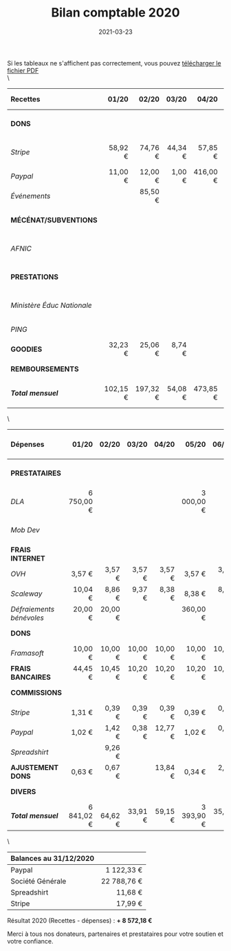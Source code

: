 ﻿---
title: Bilan comptable 2020
date: 2021-03-23
draft: no
tags: [comptabilité]
---

Si les tableaux ne s'affichent pas correctement, vous pouvez [télécharger le fichier PDF](/media/compta2020.fr.pdf)  
\

|Recettes | 01/20 | 02/20 | 03/20 | 04/20 | 05/20 | 06/20 | 07/20 | 08/20 | 09/20 | 10/20 | 11/20 | 12/20 |  *Sous-totaux* | TOTAL |
:---- | ----: | ----: | ----: | ----: | ----: | ----: | ----: | ----: | ----: | ----: | ----: | ----: | ----: | ----:|
|**DONS** |  |  |  |  |  |  |  |  |  |  |  |  |  | **2 238,54 €**
*Stripe* | 58,92 € | 74,76 € | 44,34 €| 57,85 € | 89,04 € | 148,00 € | 25,93 € | 40,56 € | 30,29 € | 73,75 € | 23,27 € | 706,53 € | *1 373,24 €* | 
*Paypal* | 11,00 € | 12,00 € | 1,00 € | 416,00 € | 11,00 € | 1,00 € | 66,00 € | 1,00 € | 21,00 € | 28,00 € | 153,80 € | 58,00 € | *779,80 €* | 
*Événements* | | 85,50 € | | | | | | | | | | | *85,50 €* | 
**MÉCÉNAT/SUBVENTIONS** | | | | | | | | | | | | | | **8 000,00 €**
*AFNIC* | | | | | | | | | | 8 000,00 € | | | *8 000,00€* | 
**PRESTATIONS** | | | | | | | | | | | | | | **11 450,00 €**
*Ministère Éduc Nationale* | | | | | | 11 250,00 € | | | | | | | *11 250,00 €* |
*PING* | | | | | | | 200,00 € | | | | | | *200,00 €* | 
**GOODIES** | 32,23 € | 25,06 € | 8,74 € | | | 6,95 € | | | | 4,14 € |  | 11,68 €| | **88,80 €**
**REMBOURSEMENTS** | | | | | | | 184,90 € | | | | | | | **184,90 €**
***Total mensuel*** | 102,15 € | 197,32 € | 54,08 € | 473,85 € | 100,04 € |11 405,95 € | 476,83 € | 41,56 € | 51,29 € | 8 105,89 € | 177,07 € | 776,21 € | | ***21 962,24 €*** |

\

|Dépenses | 01/20 | 02/20 | 03/20 | 04/20 | 05/20 | 06/20 | 07/20 | 08/20 | 09/20 | 10/20 | 11/20 | 12/20 |  *Sous-totaux* | TOTAL |
:---- | ----: | ----: | ----: | ----: | ----: | ----: | ----: | ----: | ----: | ----: | ----: | ----: | ----: | ----:|
**PRESTATAIRES** | | | | | | | | | | | | | | **12 450,00 €**
*DLA* | 6 750,00 € | | | | 3 000,00 € | | | | | | | 1 500,00 € | *11 250,00 €* |
*Mob Dev* | | | | | | | | 1 200,00 € | | | | | *1 200,00 €* |
**FRAIS INTERNET** | | | | | | | | | | | | | | **548,10 €**
*OVH* | 3,57 € | 3,57 € | 3,57 € | 3,57 € | 3,57 € | 3,57 € | 3,57 € | 1,19 € | 1,19 € | 1,19 € | 1,19 € | 1,19 € | *30,94 €* |
*Scaleway* | 10,04 € | 8,86 € | 9,37 € | 8,38 € | 8,38 € | 8,38 € |  8,38 € |  8,38 € | 10,78 € | 10,78 € | 12,72 € | 12,71 € | *117,16 €* |
*Défraiements bénévoles* | 20,00 € | 20,00 € | | | 360,00 € | | | | | | | | *400,00 €* |
**DONS** | | | | | | | | | | | | | | **70,00 €**
*Framasoft* | 10,00 € | 10,00 € | 10,00 € | 10,00 € | 10,00 € | 10,00 € | 10,00 € | | | | | | *70,00 €* |
**FRAIS BANCAIRES** | 44,45 € | 10,45 € | 10,20 € | 10,20 € | 10,20 € | 10,20 € | 10,20 € | 10,20 € | 10,20 € | 10,20 € | 10,20 € | 10,20 € | | **156,90 €**
**COMMISSIONS** | | | | | | | | | | | | | | **50,55 €**
*Stripe* | 1,31 € | 0,39 € | 0,39 € | 0,39 € | 0,39 € | 0,39 € | 0,39 € | 0,51 € | 0,89 € | 0,51 € | 0,51 € | 2,05 € | *8,12 €* |
*Paypal* | 1,02 € | 1,42 € | 0,38 € | 12,77 € | 1,02 € | 0,38 € | 2,62 € | 0,38 € | 1,31 € | 1,87 € | 6,21 € | 3,79 € | *33,17 €* |
*Spreadshirt* | | 9,26 € | | | | | | | | | | | *9,26 €* |
**AJUSTEMENT DONS** | 0,63 € | 0,67 € | | 13,84 € | 0,34 € | 2,60 € | 0,39 € | 12,91 € | | 0,54 € | 0,43 € | 5,47 € | | **37,82 €**
**DIVERS** | | | | | | | | | 65,99 € | 10,70 € | | | | **76,69 €**
***Total mensuel*** | 6 841,02 € |  64,62 € | 33,91 € | 59,15 € |  3 393,90 € | 35,52 € | 35,55 € | 1 233,57 € | 90,36 € | 35,79 € | 31,26 € | 1 535,41 € | | ***13 390,06 €*** 

\

|**Balances au 31/12/2020**| |
--- | ---:
| Paypal | 1 122,33 €
Société Générale | 22 788,76 €
Spreadshirt | 11,68 €
Stripe | 17,99 €


Résultat 2020 (Recettes - dépenses) : **+ 8 572,18 €**


Merci à tous nos donateurs, partenaires et prestataires pour votre soutien et votre confiance.
